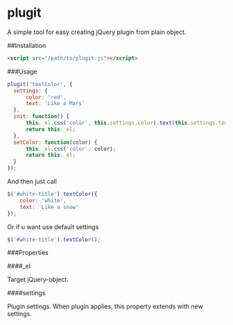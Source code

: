 plugit
======

A simple tool for easy creating jQuery plugin from plain object.

##Installation

```html
<script src="/path/to/plugit.js"></script>
```

###Usage

```javascript
plugit('textColor', {
  settings: {
      color: 'red',
      text: 'Like a Mars'
  },
  init: function() {
      this._el.css('color', this.settings.color).text(this.settings.text);
      return this._el;
  },
  setColor: function(color) {
      this._el.css('color', color);
      return this._el;
  }
});
```

And then just call

```javascript
$('#white-title').textColor({
    color: 'white',
    text: 'Like a snow'
});
```

Or if u want use default settings

```javascript
$('#white-title').textColor();
```

###Properties

####_el

Target jQuery-object.

####settings

Plugin settings. When plugin applies, this property extends with new settings.
